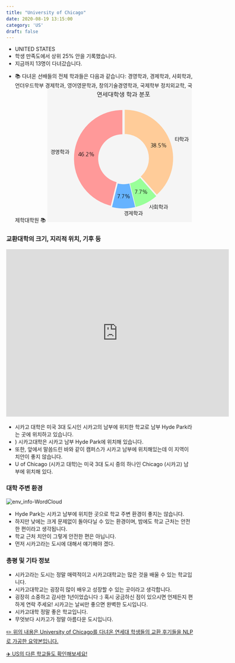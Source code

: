 ```yaml
---
title: "University of Chicago"
date: 2020-08-19 13:15:00
category: 'US'
draft: false
---
```



* UNITED STATES
* 학생 만족도에서 상위 25% 안을 기록했습니다.
* 지금까지 13명이 다녀갔습니다. 
- 📚 다녀온 선배들의 전체 학과들은 다음과 같습니다: 경영학과, 경제학과, 사회학과, 언더우드학부 경제학과, 영어영문학과, 창의기술경영학과, 국제학부 정치외교학, 국제학대학원 📚
![department-info](../plots/US000197.png)
### 교환대학의 크기, 지리적 위치, 기후 등
<iframe
width="600"
height="450"
frameborder="0" style="border:0"
src="https://www.google.com/maps/embed/v1/place?key=AIzaSyC9e1AME-pVmWC4hBpFdu5S4dKzyepa3HQ&q=University+of+Chicago&center=41.7886079,-87.59871329999999&zoom=14" allowfullscreen>
</iframe>

* 시카고 대학은 미국 3대 도시인 시카고의 남부에 위치한 학교로 남부 Hyde Park라는 곳에 위치하고 있습니다.
* ) 시카고대학은 시카고 남부 Hyde Park에 위치해 있습니다.
* 또한, 앞에서 말씀드린 바와 같이 캠퍼스가 시카고 남부에 위치해있는데 이 지역이 치안이 좋지 않습니다.
* U of Chicago (시카고 대학)는 미국 3대 도시 중의 하나인 Chicago (시카고) 남부에 위치해 있다.


### 대학 주변 환경

![env_info-WordCloud](../univ_wordclouds_okt/env_info/US000197_env_info_okt.png)

* Hyde Park는 시카고 남부에 위치한 곳으로 학교 주변 환경이 좋지는 않습니다.
* 하지만 낮에는 크게 문제없이 돌아다닐 수 있는 환경이며, 밤에도 학교 근처는 안전한 편이라고 생각됩니다.
* 학교 근처 치안이 그렇게 안전한 편은 아닙니다.
* 먼저 시카고라는 도시에 대해서 얘기해야 겠다.


### 총평 및 기타 정보 
* 시카고라는 도시는 정말 매력적이고 시카고대학교는 많은 것을 배울 수 있는 학교입니다.
* 시카고대학교는 굉장히 많이 배우고 성장할 수 있는 곳이라고 생각합니다.
* 굉장히 소중하고 감사한 1년이었습니다 :) 혹시 궁금하신 점이 있으시면 언제든지 편하게 연락 주세요! 시카고는 날씨만 좋으면 완벽한 도시입니다.
* 시카고대학 정말 좋은 학교입니다.
* 무엇보다 시카고가 정말 아름다운 도시입니다.


[✏️ 위의 내용은 University of Chicago를 다녀온 연세대 학생들의 교환 후기들을 NLP로 가공한 요약본입니다.](http://oia.yonsei.ac.kr/partner/expReport.asp?ucode=US000197&bgbn=A)

[✈️ US의 다른 학교들도 확인해보세요!](https://yonsei-exchange.netlify.app/?category=US)
